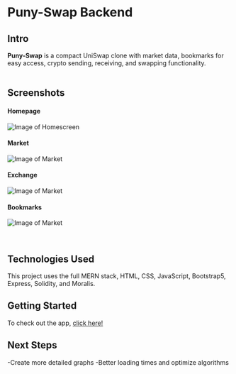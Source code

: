 # Puny-Swap Backend

## Intro

**Puny-Swap** is a compact UniSwap clone with market data, bookmarks for easy access, crypto sending, receiving, and swapping functionality.
<br>
<br>

## Screenshots

#### Homepage
![Image of Homescreen](https://i.ibb.co/VTmCmns/image.png)

#### Market
![Image of Market](https://i.ibb.co/VTNBwb1/image.png)

#### Exchange
![Image of Market](https://i.ibb.co/s5pgK3Z/image.png)

#### Bookmarks
![Image of Market](https://i.ibb.co/nrT8zKw/image.png)

<br>

## Technologies Used

This project uses the full MERN stack, HTML, CSS, JavaScript, Bootstrap5, Express, Solidity, and Moralis.

## Getting Started

To check out the app, <a href="https://stay-put.herokuapp.com/" target="_blank">click here!</a>

## Next Steps

-Create more detailed graphs
-Better loading times and optimize algorithms
